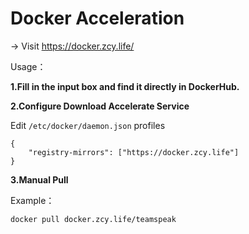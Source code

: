 # Docker Acceleration

→ Visit https://docker.zcy.life/

Usage：

**1.Fill in the input box and find it directly in DockerHub.**

**2.Configure Download Accelerate Service**

Edit `/etc/docker/daemon.json` profiles

```
{  
	"registry-mirrors": ["https://docker.zcy.life"] 
}
```

**3.Manual Pull**

Example：

```
docker pull docker.zcy.life/teamspeak
```

